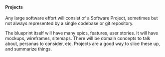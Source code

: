 #### Projects

Any large software effort will consist of a Software Project,
sometimes but not always represented by a single codebase or git
repository.

The blueprint itself will have many epics, features, user stories.  It will have mockups, wireframes, sitemaps.  There will be domain concepts to talk about, personas to consider, etc.  Projects are a good way to slice these up, and summarize things.
